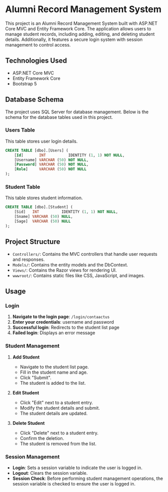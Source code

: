 # Alumni Record Management System

This project is an Alumni Record Management System built with ASP.NET Core MVC and Entity Framework Core. The application allows users to manage student records, including adding, editing, and deleting student details. Additionally, it features a secure login system with session management to control access.

## Technologies Used
- ASP.NET Core MVC
- Entity Framework Core
- Bootstrap 5

## Database Schema
The project uses SQL Server for database management. Below is the schema for the database tables used in this project.

### Users Table
This table stores user login details.
```sql
CREATE TABLE [dbo].[Users] (
    [Id]       INT          IDENTITY (1, 1) NOT NULL,
    [Username] VARCHAR (50) NOT NULL,
    [Password] VARCHAR (50) NOT NULL,
    [Role]     VARCHAR (50) NOT NULL
);
```

### Student Table
This table stores student information.
```sql
CREATE TABLE [dbo].[Student] (
    [Sid]   INT          IDENTITY (1, 1) NOT NULL,
    [Sname] VARCHAR (50) NULL,
    [Sage]  VARCHAR (50) NULL
);
```

## Project Structure
- `Controllers/`: Contains the MVC controllers that handle user requests and responses.
- `Models/`: Contains the entity models and the DbContext.
- `Views/`: Contains the Razor views for rendering UI.
- `wwwroot/`: Contains static files like CSS, JavaScript, and images.

## Usage
### Login
1. **Navigate to the login page**: `/login/contaactus`
2. **Enter your credentials**: username and password
3. **Successful login**: Redirects to the student list page
4. **Failed login**: Displays an error message

### Student Management
1. **Add Student**
   - Navigate to the student list page.
   - Fill in the student name and age.
   - Click "Submit".
   - The student is added to the list.

2. **Edit Student**
   - Click "Edit" next to a student entry.
   - Modify the student details and submit.
   - The student details are updated.

3. **Delete Student**
   - Click "Delete" next to a student entry.
   - Confirm the deletion.
   - The student is removed from the list.

### Session Management
- **Login**: Sets a session variable to indicate the user is logged in.
- **Logout**: Clears the session variable.
- **Session Check**: Before performing student management operations, the session variable is checked to ensure the user is logged in.

